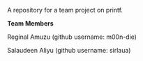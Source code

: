 A repository for a team project on printf.

**************Team Members**************

Reginal Amuzu (github username: m00n-die)

Salaudeen Aliyu (github username: sirlaua)
